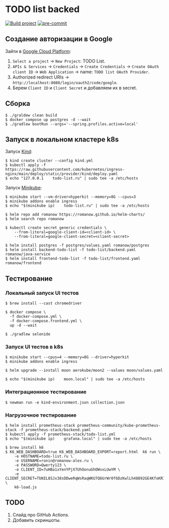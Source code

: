 # TODO list backed

[![Build project](https://github.com/Romanow/backend-todo-list/actions/workflows/build.yml/badge.svg?branch=master)](https://github.com/Romanow/backend-todo-list/actions/workflows/build.yml)
[![pre-commit](https://img.shields.io/badge/pre--commit-enabled-brightgreen?logo=pre-commit)](https://github.com/pre-commit/pre-commit)

## Создание авторизации в Google

Зайти в [Google Cloud Platform](https://console.cloud.google.com/):

1. `Select a project` -> `New Project`: TODO List.
2. `APIs & Services` -> `Credentials` -> `Create Credentials` -> `Create OAuth client ID` -> `Web Application` ->
   name: `TODO list OAuth Provider`.
3. Authorized redirect URIs -> `http://localhost:8080/login/oauth2/code/google`.
4. Берем `Client ID` и `Client Secret` и добавляем их в secret.

## Сборка

```shell
$ ./graldew clean build
$ docker compose up postgres -d --wait
$ ./gradlew bootRun --args='--spring.profiles.active=local'

```

## Запуск в локальном кластере k8s

Запуск [Kind](https://kind.sigs.k8s.io/):

```shell
$ kind create cluster --config kind.yml
$ kubectl apply -f https://raw.githubusercontent.com/kubernetes/ingress-nginx/main/deploy/static/provider/kind/deploy.yaml
$ echo "127.0.0.1    todo-list.ru" | sudo tee -a /etc/hosts

```

Запуск [Minikube](https://minikube.sigs.k8s.io/):

```shell
$ minikube start --vm-driver=hyperkit --memory=8G --cpus=3
$ minikube addons enable ingress
$ echo "$(minikube ip)    todo-list.ru" | sudo tee -a /etc/hosts

```

```shell
$ helm repo add romanow https://romanow.github.io/helm-charts/
$ helm search repo romanow

$ kubectl create secret generic credentials \
    --from-literal=google-client-id=<client-id> \
    --from-literal=google-client-secret=<client-secret>

$ helm install postgres -f postgres/values.yaml romanow/postgres
$ helm install backend-todo-list -f todo-list/backend.yaml romanow/java-service
$ helm install frontend-todo-list -f todo-list/frontend.yaml romanow/frontend

```

## Тестирование

### Локальный запуск UI тестов

```shell
$ brew install --cast chromedriver

$ docker compose \
  -f docker-compose.yml \
  -f docker-compose.frontend.yml \
  up -d --wait

$ ./gradlew selenide

```

### Запуск UI тестов в k8s

```shell
$ minikube start --cpus=4 --memory=8G --driver=hyperkit
$ minikube addons enable ingress

$ helm upgrade --install moon aerokube/moon2 --values moon/values.yaml

$ echo "$(minikube ip)    moon.local" | sudo tee -a /etc/hosts
```

### Интеграционное тестирование

```shell
$ newman run -e kind-environment.json collection.json
```

### Нагрузочное тестирование

```shell
$ helm install prometheus-stack prometheus-community/kube-prometheus-stack -f prometheus-stack/backend.yaml
$ kubectl apply -f prometheus-stack/todo-list.yml
$ echo "$(minikube ip)    grafana.local" | sudo tee -a /etc/hosts

$ brew install k6
$ K6_WEB_DASHBOARD=true K6_WEB_DASHBOARD_EXPORT=report.html  k6 run \
    -e HOSTNAME=todo-list.ru \
    -e USERNAME=ronin@romanow-alex.ru \
    -e PASSWORD=Qwerty123 \
    -e CLIENT_ID=7uHBa1xYenYPjX7UhOonuGhOWvxLUwYM \
    -e CLIENT_SECRET=TbNIL8SJx38sDDweRqWsRaqWKU7Q6UrWr0f6DzKwlLh48892GE4KfoKR1cfIe87e \
    k6-load.js
```

## TODO

1. Слайд про GitHub Actions.
2. Добавить скриншоты.
